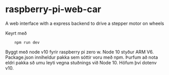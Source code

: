 # raspberry-pi-web-car
A web interface with a express backend to drive a stepper motor on wheels

Keyrt með 
```
    npm run dev
```

Byggt með node v10 fyrir raspberry pi zero w. Node 10 styður ARM V6.
Package.json inniheldur pakka sem sóttir voru með npm.
Þurfum að nota eldri pakka sð umu leyti vegna stuðnings við Node 10.
Höfum því dotenv v10.
